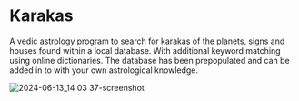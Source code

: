 # Karakas
A vedic astrology program to search for karakas of the planets, signs and houses found within a local database. With additional keyword matching using online dictionaries. The database has been prepopulated and can be added in to with your own astrological knowledge.

![2024-06-13_14 03 37-screenshot](https://github.com/AndyQuicklyDelete/Karakas/assets/148725142/73d0e797-f3e9-45e7-80c1-45688922ffd0)
